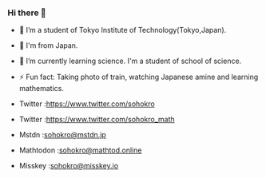 ### Hi there 👋

<!--
**sohokro/sohokro** is a ✨ _special_ ✨ repository because its `README.md` (this file) appears on your GitHub profile.

Here are some ideas to get you started:-->

- 🔭 I’m a student of Tokyo Institute of Technology(Tokyo,Japan).

- 🗾 I'm from Japan.

- 🌱 I’m currently learning science. I'm a student of school of science.
<!-- - 👯 I’m looking to collaborate on ...
- 🤔 I’m looking for help with ...
- 💬 Ask me about ... -->
<!-- - 📫 How to reach me:https://www.twitter.com/sohokro -->
<!-- - 😄 Pronouns: ... -->
- ⚡ Fun fact: Taking photo of train, watching Japanese amine and learning mathematics.
<!-- - the MMD model of this icon is made by トビ-sama.-->
- Twitter :https://www.twitter.com/sohokro

- Twitter :https://www.twitter.com/sohokro_math

- Mstdn :sohokro@mstdn.jp

- Mathtodon :sohokro@mathtod.online

- Misskey :sohokro@misskey.io
